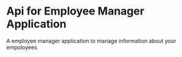 # Api for Employee Manager Application

A employee manager application to manage information about your empoloyees